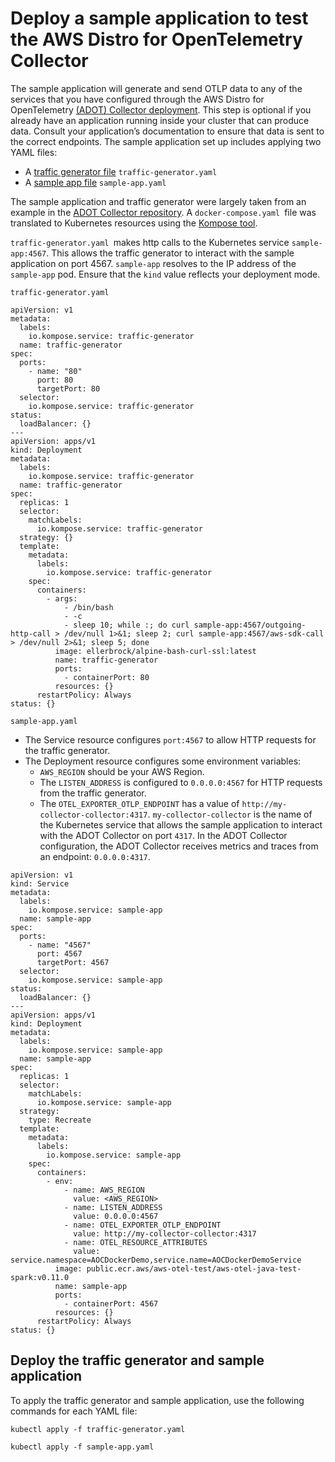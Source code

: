 # Deploy a sample application to test the AWS Distro for OpenTelemetry Collector<a name="sample-app"></a>

The sample application will generate and send OTLP data to any of the services that you have configured through the AWS Distro for OpenTelemetry [\(ADOT\) Collector deployment](deploy-collector.md)\. This step is optional if you already have an application running inside your cluster that can produce data\. Consult your application’s documentation to ensure that data is sent to the correct endpoints\. The sample application set up includes applying two YAML files:
+ A [traffic generator file](https://github.com/aws-observability/aws-otel-community/blob/master/sample-configs/traffic-generator.yaml) `traffic-generator.yaml`
+ A [sample app file](https://github.com/aws-observability/aws-otel-community/blob/master/sample-configs/sample-app.yaml) `sample-app.yaml`

The sample application and traffic generator were largely taken from an example in the [ADOT Collector repository](https://github.com/aws-observability/aws-otel-collector/blob/main/examples/docker/docker-compose.yaml)\. A `docker-compose.yaml `file was translated to Kubernetes resources using the [Kompose tool](https://kompose.io/)\.

`traffic-generator.yaml `makes http calls to the Kubernetes service `sample-app:4567`\. This allows the traffic generator to interact with the sample application on port 4567\. `sample-app` resolves to the IP address of the `sample-app` pod\. Ensure that the `kind` value reflects your deployment mode\.

`traffic-generator.yaml`

```
apiVersion: v1
metadata:
  labels:
    io.kompose.service: traffic-generator
  name: traffic-generator
spec:
  ports:
    - name: "80"
      port: 80
      targetPort: 80
  selector:
    io.kompose.service: traffic-generator
status:
  loadBalancer: {}
---
apiVersion: apps/v1
kind: Deployment
metadata:
  labels:
    io.kompose.service: traffic-generator
  name: traffic-generator
spec:
  replicas: 1
  selector:
    matchLabels:
      io.kompose.service: traffic-generator
  strategy: {}
  template:
    metadata:
      labels:
        io.kompose.service: traffic-generator
    spec:
      containers:
        - args:
            - /bin/bash
            - -c
            - sleep 10; while :; do curl sample-app:4567/outgoing-http-call > /dev/null 1>&1; sleep 2; curl sample-app:4567/aws-sdk-call > /dev/null 2>&1; sleep 5; done
          image: ellerbrock/alpine-bash-curl-ssl:latest
          name: traffic-generator
          ports:
            - containerPort: 80
          resources: {}
      restartPolicy: Always
status: {}
```

`sample-app.yaml`
+ The Service resource configures `port:4567` to allow HTTP requests for the traffic generator\.
+ The Deployment resource configures some environment variables:
  + `AWS_REGION` should be your AWS Region\.
  + The `LISTEN_ADDRESS` is configured to `0.0.0.0:4567` for HTTP requests from the traffic generator\.
  + The `OTEL_EXPORTER_OTLP_ENDPOINT` has a value of `http://my-collector-collector:4317`\. `my-collector-collector` is the name of the Kubernetes service that allows the sample application to interact with the ADOT Collector on port `4317`\. In the ADOT Collector configuration, the ADOT Collector receives metrics and traces from an endpoint: `0.0.0.0:4317`\. 

```
apiVersion: v1
kind: Service
metadata:
  labels:
    io.kompose.service: sample-app
  name: sample-app
spec:
  ports:
    - name: "4567"
      port: 4567
      targetPort: 4567
  selector:
    io.kompose.service: sample-app
status:
  loadBalancer: {}
---
apiVersion: apps/v1
kind: Deployment
metadata:
  labels:
    io.kompose.service: sample-app
  name: sample-app
spec:
  replicas: 1
  selector:
    matchLabels:
      io.kompose.service: sample-app
  strategy:
    type: Recreate
  template:
    metadata:
      labels:
        io.kompose.service: sample-app
    spec:
      containers:
        - env:
            - name: AWS_REGION
              value: <AWS_REGION>
            - name: LISTEN_ADDRESS
              value: 0.0.0.0:4567
            - name: OTEL_EXPORTER_OTLP_ENDPOINT
              value: http://my-collector-collector:4317
            - name: OTEL_RESOURCE_ATTRIBUTES
              value: service.namespace=AOCDockerDemo,service.name=AOCDockerDemoService
          image: public.ecr.aws/aws-otel-test/aws-otel-java-test-spark:v0.11.0
          name: sample-app
          ports:
            - containerPort: 4567
          resources: {}
      restartPolicy: Always
status: {}
```

## Deploy the traffic generator and sample application<a name="adot-sample"></a>

To apply the traffic generator and sample application, use the following commands for each YAML file:

```
kubectl apply -f traffic-generator.yaml
```

```
kubectl apply -f sample-app.yaml
```